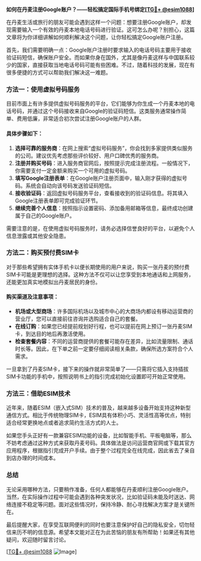 **如何在丹麦注册Google账户？——轻松搞定国际手机号绑定[[TG💪+ @esim1088](https://t.me/s/esim1088)]**

在丹麦生活或旅行的朋友可能会遇到这样一个问题：想要注册Google账户，却发现需要输入一个有效的丹麦本地电话号码进行验证。这可怎么办呢？别担心，这篇文章将为你详细讲解如何顺利解决这个问题，让你轻松搞定Google账户注册。

首先，我们需要明确一点：Google账户注册时要求输入的电话号码主要用于接收验证码短信，确保账户安全。而如果你身在国外，尤其是像丹麦这样与中国联系较少的国家，直接获取当地电话号码可能有些困难。不过，随着科技的发展，现在有很多便捷的方式可以帮助我们解决这一难题。

### 方法一：使用虚拟号码服务

目前市面上有许多提供虚拟号码服务的平台，它们能够为你生成一个丹麦本地的电话号码，并通过这个号码接收来自Google的验证码短信。这类服务通常操作简单、费用低廉，非常适合初次尝试注册Google账户的人群。

#### 具体步骤如下：
1. **选择可靠的服务商**：在网上搜索“虚拟号码服务”，你会找到多家提供类似服务的公司。建议优先考虑那些评价较好、用户口碑优秀的服务商。
2. **注册并购买号码**：进入服务商官网后，按照提示完成注册流程。一般情况下，你需要支付一定金额来购买一个可用的虚拟号码。
3. **填写Google注册表单**：在Google账户注册页面中，输入刚才获得的虚拟号码。系统会自动向该号码发送验证码短信。
4. **接收验证码**：返回虚拟号码服务平台，查看接收到的验证码信息。将其填入Google注册表单即可完成验证环节。
5. **继续完善个人信息**：按照指示设置密码、添加备用邮箱等信息，最终成功创建属于自己的Google账户。

需要注意的是，在使用虚拟号码服务时，请务必选择信誉良好的平台，以避免个人信息泄露或其他安全隐患。

### 方法二：购买预付费SIM卡

对于那些希望拥有实体手机卡以便长期使用的用户来说，购买一张丹麦的预付费SIM卡可能是更理想的选择。这种方法不仅可以让您享受到本地通话和上网服务，还能更加真实地模拟出丹麦居民的身份。

#### 购买渠道及注意事项：
- **机场或大型商场**：许多国际机场以及城市中心的大商场内都设有移动运营商的营业厅，您可以直接前往咨询并选购适合自己的套餐。
- **在线订购**：如果您已经提前规划好行程，也可以提前在网上预订一张丹麦SIM卡，到达目的地后再激活使用。
- **检查套餐内容**：不同的运营商提供的套餐可能存在差异，比如流量限制、通话时长等。因此，在下单之前一定要仔细阅读相关条款，确保所选方案符合个人需求。

一旦拿到了丹麦SIM卡，接下来的操作就非常简单了——只需将它插入支持插拔SIM卡功能的手机中，按照说明书上的指引完成初始化设置即可开始正常使用。

### 方法三：借助ESIM技术

近年来，随着ESIM（嵌入式SIM）技术的普及，越来越多设备开始支持这种新型通信方式。相比于传统物理SIM卡，ESIM具有体积小巧、灵活性高等优点，特别适合经常更换地点或者追求简约生活方式的人士。

如果您手头正好有一款兼容ESIM功能的设备，比如智能手机、平板电脑等，那么不妨考虑通过这种方式来获取丹麦号码。具体做法是访问运营商官网或下载其官方应用程序，根据指引完成开户手续。由于整个过程完全在线完成，因此省去了亲自到店办理的时间成本。

### 总结

无论采用哪种方法，只要稍作准备，任何人都能够在丹麦顺利注册Google账户。当然，在实际操作过程中可能会遇到各种突发状况，比如验证码未能及时送达、网络连接不稳定等问题。面对这些情况时，保持冷静、耐心寻找解决方案才是关键所在。

最后提醒大家，在享受互联网便利的同时也要注意保护好自己的隐私安全，切勿轻信来历不明的信息源。希望本文能对正在为此苦恼的朋友有所帮助！如果还有其他疑问，欢迎随时留言讨论。

[[TG💪+ @esim1088](https://t.me/s/esim1088) ![Image](https://i.postimg.cc/4NQfJmqS/Snipaste-2025-05-13-00-14-12.png)]